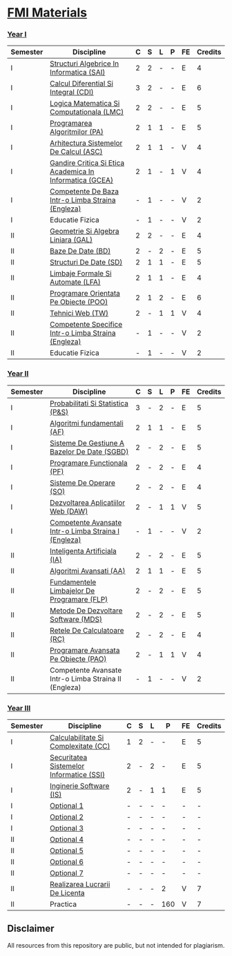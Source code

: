 # [FMI Materials](https://github.com/FMI-Materials/FMI-Materials)

### [Year I](https://github.com/FMI-Materials/FMI-Materials/tree/main/Year%20I)
| Semester | Discipline                                       | C | S | L | P | FE | Credits |
|----------|--------------------------------------------------|---|---|---|---|----|---------|
| I        | [Structuri Algebrice In Informatica (SAI)](https://github.com/FMI-Materials/FMI-Materials/tree/main/Year%20I/Semester%20I/Structuri%20Algebrice%20In%20Informatica)               | 2 | 2 | - | - | E  | 4       |
| I        | [Calcul Diferential Si Integral (CDI)](https://github.com/FMI-Materials/FMI-Materials/tree/main/Year%20I/Semester%20I/Calcul%20Diferential%20Si%20Integral)                   | 3 | 2 | - | - | E  | 6       |
| I        | [Logica Matematica Si Computationala (LMC)](https://github.com/FMI-Materials/FMI-Materials/tree/main/Year%20I/Semester%20I/Logica%20Matematica%20Si%20Computationala)              | 2 | 2 | - | - | E  | 5       |
| I        | [Programarea Algoritmilor (PA)](https://github.com/FMI-Materials/FMI-Materials/tree/main/Year%20I/Semester%20I/Programarea%20Algorimilor)                         | 2 | 1 | 1 | - | E  | 5       |
| I        | [Arhitectura Sistemelor De Calcul (ASC)](https://github.com/FMI-Materials/FMI-Materials/tree/main/Year%20I/Semester%20I/Arhitectura%20Sistemelor%20De%20Calcul)                 | 2 | 1 | 1 | - | V  | 4       |
| I        | [Gandire Critica Si Etica Academica In Informatica (GCEA)](https://github.com/FMI-Materials/FMI-Materials/tree/main/Year%20I/Semester%20I/Gandire%20Critica%20Si%20Etica%20Academica)| 2 | 1 | - | 1 | V  | 4       |
| I        | [Competente De Baza Intr-o Limba Straina (Engleza)](https://github.com/FMI-Materials/FMI-Materials/tree/main/Year%20I/Semester%20I/Engleza)          | - | 1 | - | - | V  | 2       |
| I        | Educatie Fizica                                  | - | 1 | - | - | V  | 2       |
| II       | [Geometrie Si Algebra Liniara (GAL)](https://github.com/FMI-Materials/FMI-Materials/tree/main/Year%20I/Semester%20II/Geometrie%20Si%20Algebra%20Liniara)                     | 2 | 2 | - | - | E  | 4       |
| II       | [Baze De Date (BD)](https://github.com/FMI-Materials/FMI-Materials/tree/main/Year%20I/Semester%20II/Baze%20De%20Date)                                     | 2 | - | 2 | - | E  | 5       |
| II       | [Structuri De Date (SD)](https://github.com/FMI-Materials/FMI-Materials/tree/main/Year%20I/Semester%20II/Structuri%20De%20Date)                                | 2 | 1 | 1 | - | E  | 5       |
| II       | [Limbaje Formale Si Automate (LFA)](https://github.com/FMI-Materials/FMI-Materials/tree/main/Year%20I/Semester%20II/Limbaje%20Formale%20Si%20Automate)                      | 2 | 1 | 1 | - | E  | 4       |
| II       | [Programare Orientata Pe Obiecte (POO)](https://github.com/FMI-Materials/FMI-Materials/tree/main/Year%20I/Semester%20II/Programare%20Orientata%20Pe%20Obiecte)                  | 2 | 1 | 2 | - | E  | 6       |
| II       | [Tehnici Web (TW)](https://github.com/FMI-Materials/FMI-Materials/tree/main/Year%20I/Semester%20II/Tehnici%20Web)                                      | 2 | - | 1 | 1 | V  | 4       |
| II       | [Competente Specifice Intr-o Limba Straina (Engleza)](https://github.com/FMI-Materials/FMI-Materials/tree/main/Year%20I/Semester%20II/Engleza)        | - | 1 | - | - | V  | 2       |
| II       | Educatie Fizica                                  | - | 1 | - | - | V  | 2       |

### [Year II](https://github.com/FMI-Materials/FMI-Materials/tree/main/Year%20II)
| Semester | Discipline                                       | C | S | L | P | FE | Credits |
|----------|--------------------------------------------------|---|---|---|---|----|---------|
| I        | [Probabilitati Si Statistica (P&S)](https://github.com/FMI-Materials/FMI-Materials/tree/main/Year%20II/Semester%20I/Probabilitati%20Si%20Statistica)                     | 3 | - | 2 | - | E  | 5       |
| I        | [Algoritmi fundamentali (AF)](https://github.com/FMI-Materials/FMI-Materials/tree/main/Year%20II/Semester%20I/Algoritmi%20Fundamentali)                          | 2 | 1 | 1 | - | E  | 5       |
| I        | [Sisteme De Gestiune A Bazelor De Date (SGBD)](https://github.com/FMI-Materials/FMI-Materials/tree/main/Year%20II/Semester%20I/Sisteme%20De%20Gestiune%20A%20Bazelor%20De%20Date)           | 2 | - | 2 | - | E  | 5       |
| I        | [Programare Functionala (PF)](https://github.com/FMI-Materials/FMI-Materials/tree/main/Year%20II/Semester%20I/Programare%20Functionala)                               | 2 | - | 2 | - | E  | 4       |
| I        | [Sisteme De Operare (SO)](https://github.com/FMI-Materials/FMI-Materials/tree/main/Year%20II/Semester%20I/Sisteme%20De%20Operare)                               | 2 | - | 2 | - | E  | 4       |
| I        | [Dezvoltarea Aplicatiilor Web (DAW)](https://github.com/FMI-Materials/FMI-Materials/tree/main/Year%20II/Semester%20I/Dezvoltarea%20Aplicatiilor%20Web) | 2 | - | 1 | 1 | V  | 5       |
| I        | [Competente Avansate Intr-o Limba Straina I (Engleza)](https://github.com/FMI-Materials/FMI-Materials/tree/main/Year%20II/Semester%20I/Engleza)       | - | 1 | - | - | V  | 2       |
| II       | [Inteligenta Artificiala (IA)](https://github.com/FMI-Materials/FMI-Materials/tree/main/Year%20II/Semester%20II/Inteligenta%20Artificiala)                        | 2 | - | 2 | - | E  | 5       |
| II       | [Algoritmi Avansati (AA)](https://github.com/FMI-Materials/FMI-Materials/tree/main/Year%20II/Semester%20II/Algoritmi%20Avansati)                               | 2 | 1 | 1 | - | E  | 5       |
| II       | [Fundamentele Limbajelor De Programare (FLP)](https://github.com/FMI-Materials/FMI-Materials/tree/main/Year%20II/Semester%20II/Fundamentele%20Limbajelor%20De%20Programare)            | 2 | - | 2 | - | E  | 5       |
| II       | [Metode De Dezvoltare Software (MDS)](https://github.com/FMI-Materials/FMI-Materials/tree/main/Year%20II/Semester%20II/Metode%20De%20Dezvoltare%20Software)                    | 2 | - | 2 | - | E  | 5       |
| II       | [Retele De Calculatoare (RC)](https://github.com/FMI-Materials/FMI-Materials/tree/main/Year%20II/Semester%20II/Retele%20De%20Calculatoare)                       | 2 | - | 2 | - | E  | 4       |
| II       | [Programare Avansata Pe Obiecte (PAO)](https://github.com/FMI-Materials/FMI-Materials/tree/main/Year%20II/Semester%20II/Programare%20Avansata%20Pe%20Obiecte)                   | 2 | - | 1 | 1 | V  | 4       |
| II       | Competente Avansate Intr-o Limba Straina II (Engleza)      | - | 1 | - | - | V  | 2       |

### [Year III](https://github.com/FMI-Materials/FMI-Materials/tree/main/Year%20III)
| Semester | Discipline                                       | C | S | L | P | FE | Credits |
|----------|--------------------------------------------------|---|---|---|---|----|---------|
| I        | [Calculabilitate Si Complexitate (CC)](https://github.com/FMI-Materials/FMI-Materials/tree/main/Year%20III/Semester%20I/Calculabilitate%20Si%20Complexitate)                | 1 | 2 | - | - | E  | 5       |
| I        | [Securitatea Sistemelor Informatice (SSI)](https://github.com/FMI-Materials/FMI-Materials/tree/main/Year%20III/Semester%20I/Securitatea%20Sistemelor%20Informatice)             | 2 | - | 2 | - | E  | 5       |
| I        | [Inginerie Software (IS)](https://github.com/FMI-Materials/FMI-Materials/tree/main/Year%20III/Semester%20I/Inginerie%20Software)                             | 2 | - | 1 | 1 | E  | 5       |
| I        | [Optional 1](https://github.com/FMI-Materials/FMI-Materials/tree/main/Year%20III/Optionale)                                    | - | - | - | - | -  | -       |
| I        | [Optional 2](https://github.com/FMI-Materials/FMI-Materials/tree/main/Year%20III/Optionale)               | - | - | - | - | -  | -       |
| I        | [Optional 3](https://github.com/FMI-Materials/FMI-Materials/tree/main/Year%20III/Optionale)               | - | - | - | - | -  | -       |
| II       | [Optional 4](https://github.com/FMI-Materials/FMI-Materials/tree/main/Year%20III/Optionale)               | - | - | - | - | -  | -       |
| II       | [Optional 5](https://github.com/FMI-Materials/FMI-Materials/tree/main/Year%20III/Optionale)               | - | - | - | - | -  | -       |
| II       | [Optional 6](https://github.com/FMI-Materials/FMI-Materials/tree/main/Year%20III/Optionale)               | - | - | - | - | -  | -       |
| II       | [Optional 7](https://github.com/FMI-Materials/FMI-Materials/tree/main/Year%20III/Optionale)               | - | - | - | - | -  | -       |
| II       | [Realizarea Lucrarii De Licenta](https://github.com/FMI-Materials/FMI-Materials/tree/main/Year%20III/Semester%20II/Licenta)               | - | - | - | 2 | V  | 7       |
| II       | Practica               | - | - | - | 160 | V  | 7       |

## Disclaimer
All resources from this repository are public, but not intended for plagiarism.
